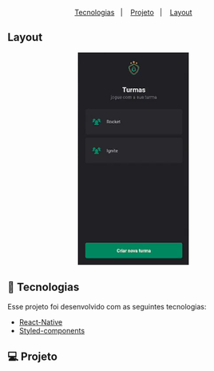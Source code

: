 <p align="center">
  <a href="#tecnologias">Tecnologias</a>&nbsp;&nbsp;&nbsp;|&nbsp;&nbsp;&nbsp;
  <a href="#projeto">Projeto</a>&nbsp;&nbsp;&nbsp;|&nbsp;&nbsp;&nbsp;
  <a href="#layout">Layout</a>
</p>

## Layout
<div align="center" >
    <img src="./src/assets/github/nova-turma.png" alt="demo-web" height="425">
</div>


## 🚀 Tecnologias

Esse projeto foi desenvolvido com as seguintes tecnologias:
- [React-Native](https://reactnative.dev/)
- [Styled-components](https://styled-components.com/)

## 💻 Projeto
